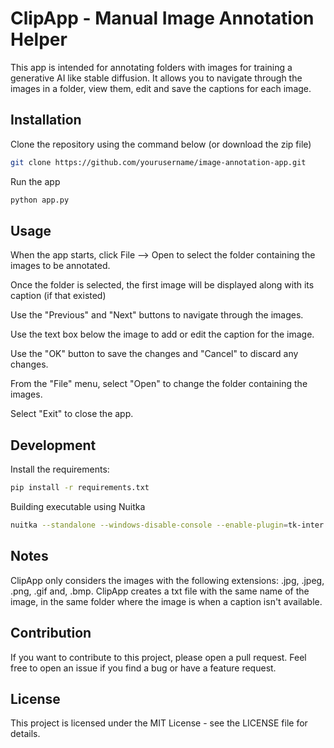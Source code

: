 # ClipApp - Manual Image Annotation Helper

This app is intended for annotating folders with images for training a generative AI like stable diffusion. It allows 
you to navigate through the images in a folder, view them, edit and save the captions for each image. 

## Installation

Clone the repository using the command below (or download the zip file)

```bash
git clone https://github.com/yourusername/image-annotation-app.git
```

Run the app

```bash
python app.py
```

## Usage

When the app starts, click File --> Open to select the folder containing the images to be annotated.

Once the folder is selected, the first image will be displayed along with its caption (if that existed)

Use the "Previous" and "Next" buttons to navigate through the images.

Use the text box below the image to add or edit the caption for the image.

Use the "OK" button to save the changes and "Cancel" to discard any changes.

From the "File" menu, select "Open" to change the folder containing the images.

Select "Exit" to close the app.

## Development

Install the requirements:

```bash
pip install -r requirements.txt
```

Building executable using Nuitka

```bash
nuitka --standalone --windows-disable-console --enable-plugin=tk-inter --onefile app.py
```

## Notes

ClipApp only considers the images with the following extensions: .jpg, .jpeg, .png, .gif and, .bmp.
ClipApp creates a txt file with the same name of the image, in the same folder where the image is when a caption isn't 
available.

## Contribution

If you want to contribute to this project, please open a pull request. Feel free to open an issue if you find a bug or have a feature request.

## License

This project is licensed under the MIT License - see the LICENSE file for details.
